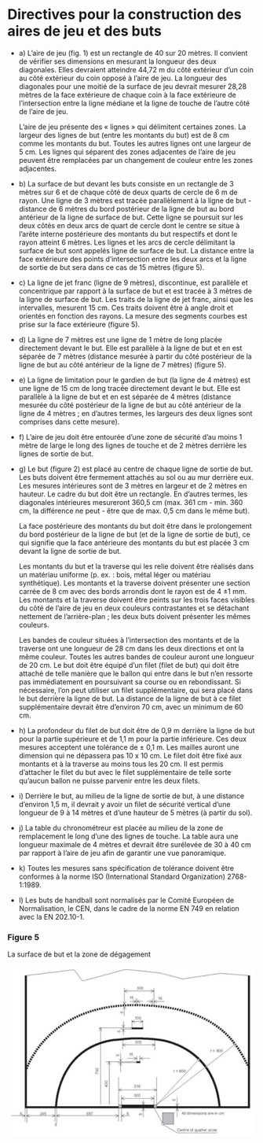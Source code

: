 # Directives pour la construction des aires de jeu et des buts

- a) L’aire de jeu (fig. 1) est un rectangle de 40 sur 20 mètres. Il convient de vérifier ses dimensions en mesurant la
  longueur des deux diagonales. Elles devraient atteindre 44,72 m du côté extérieur d’un coin au côté extérieur du coin
  opposé à l’aire de jeu. La longueur des diagonales pour une moitié de la surface de jeu devrait mesurer 28,28 mètres
  de la face extérieure de chaque coin à la face extérieure de l’intersection entre la ligne médiane et la ligne de
  touche de l’autre côté de l’aire de jeu.

  L’aire de jeu présente des « lignes » qui délimitent certaines zones. La largeur des lignes de but (entre les montants
  du but) est de 8 cm comme les montants du but. Toutes les autres lignes ont une largeur de 5 cm. Les lignes qui
  séparent des zones adjacentes de l’aire de jeu peuvent être remplacées par un changement de couleur entre les zones
  adjacentes.

- b) La surface de but devant les buts consiste en un rectangle de 3 mètres sur 6 et de chaque côté de deux quarts de
  cercle de 6 m de rayon. Une ligne de 3 mètres est tracée parallèlement à la ligne de but - distance de 6 mètres du
  bord postérieur de la ligne de but au bord antérieur de la ligne de surface de but. Cette ligne se poursuit sur les
  deux côtés en deux arcs de quart de cercle dont le centre se situe à l’arête interne postérieure des montants du but
  respectifs et dont le rayon atteint 6 mètres. Les lignes et les arcs de cercle délimitant la surface de but sont
  appelés ligne de surface de but. La distance entre la face extérieure des points d’intersection entre les deux arcs et
  la ligne de sortie de but sera dans ce cas de 15 mètres (figure 5).

- c) La ligne de jet franc (ligne de 9 mètres), discontinue, est parallèle et concentrique par rapport à la surface de
  but et est tracée à 3 mètres de la ligne de surface de but. Les traits de la ligne de jet franc, ainsi que les
  intervalles, mesurent 15 cm. Ces traits doivent être à angle droit et orientés en fonction des rayons. La mesure des
  segments courbes est prise sur la face extérieure (figure 5).

- d) La ligne de 7 mètres est une ligne de 1 mètre de long placée directement devant le but. Elle est parallèle à la
  ligne de but et en est séparée de 7 mètres (distance mesurée à partir du côté postérieur de la ligne de but au côté
  antérieur de la ligne de 7 mètres) (figure 5).

- e) La ligne de limitation pour le gardien de but (la ligne de 4 mètres) est une ligne de 15 cm de long tracée
  directement devant le but. Elle est parallèle à la ligne de but et en est séparée de 4 mètres (distance mesurée du
  côté postérieur de la ligne de but au côté antérieur de la ligne de 4 mètres ; en d’autres termes, les largeurs des
  deux lignes sont comprises dans cette mesure).

- f) L’aire de jeu doit être entourée d’une zone de sécurité d’au moins 1 mètre de large le long des lignes de touche et
  de 2 mètres derrière les lignes de sortie de but.

- g) Le but (figure 2) est placé au centre de chaque ligne de sortie de but. Les buts doivent être fermement attachés au
  sol ou au mur derrière eux. Les mesures intérieures sont de 3 mètres en largeur et de 2 mètres en hauteur. Le cadre du
  but doit être un rectangle. En d’autres termes, les diagonales intérieures mesureront 360,5 cm (max. 361 cm - min. 360
  cm, la différence ne peut - être que de max. 0,5 cm dans le même but).

  La face postérieure des montants du but doit être dans le prolongement du bord postérieur de la ligne de but (et de la
  ligne de sortie de but), ce qui signifie que la face antérieure des montants du but est placée 3 cm devant la ligne de
  sortie de but.

  Les montants du but et la traverse qui les relie doivent être réalisés dans un matériau uniforme (p. ex. : bois, métal
  léger ou matériau synthétique). Les montants et la traverse doivent présenter une section carrée de 8 cm avec des
  bords arrondis dont le rayon est de 4 ±1 mm. Les montants et la traverse doivent être peints sur les trois faces
  visibles du côté de l’aire de jeu en deux couleurs contrastantes et se détachant nettement de l’arrière-plan ; les
  deux buts doivent présenter les mêmes couleurs.

  Les bandes de couleur situées à l’intersection des montants et de la traverse ont une longueur de 28 cm dans les deux
  directions et ont la même couleur. Toutes les autres bandes de couleur auront une longueur de 20 cm. Le but doit être
  équipé d’un filet (filet de but) qui doit être attaché de telle manière que le ballon qui entre dans le but n’en 
  ressorte pas immédiatement en poursuivant sa course ou en rebondissant. Si nécessaire, l’on peut utiliser un filet
  supplémentaire, qui sera placé dans le but derrière la ligne de but. La distance de la ligne de but à ce filet
  supplémentaire devrait être d’environ 70 cm, avec un minimum de 60 cm.

- h) La profondeur du filet de but doit être de 0,9 m derrière la ligne de but pour la partie supérieure et de 1,1 m
  pour la partie inférieure. Ces deux mesures acceptent une tolérance de ± 0,1 m. Les mailles auront une dimension qui
  ne dépassera pas 10 x 10 cm. Le filet doit être fixé aux montants et à la traverse au moins tous les 20 cm. Il est
  permis d’attacher le filet du but avec le filet supplémentaire de telle sorte qu’aucun ballon ne puisse parvenir entre
  les deux filets.

- i) Derrière le but, au milieu de la ligne de sortie de but, à une distance d’environ 1,5 m, il devrait y avoir un
  filet de sécurité vertical d’une longueur de 9 à 14 mètres et d’une hauteur de 5 mètres (à partir du sol).

- j) La table du chronométreur est placée au milieu de la zone de remplacement le long d’une des lignes de touche. La
  table aura une longueur maximale de 4 mètres et devrait être surélevée de 30 à 40 cm par rapport à l’aire de jeu afin
  de garantir une vue panoramique.

- k) Toutes les mesures sans spécification de tolérance doivent être conformes à la norme ISO (International Standard
  Organization) 2768-1:1989.

- l) Les buts de handball sont normalisés par le Comité Européen de Normalisation, le CEN, dans le cadre de la norme
  EN 749 en relation avec la EN 202.10-1.

### Figure 5
La surface de but et la zone de dégagement

![La surface de but et la zone de dégagement](../diagrams/diagram5.png)

